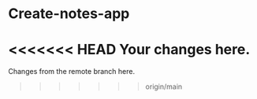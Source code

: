 # Create-notes-app
<<<<<<< HEAD
Your changes here.
=======
Changes from the remote branch here.
>>>>>>> origin/main
